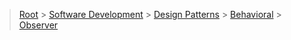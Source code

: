 > [Root](../../../../index.md) > [Software Development](<../../../Software Development.md>) > [Design Patterns](<../../Design Patterns.md>) > [Behavioral](../Behavioral.md) > [Observer](Observer.md)

